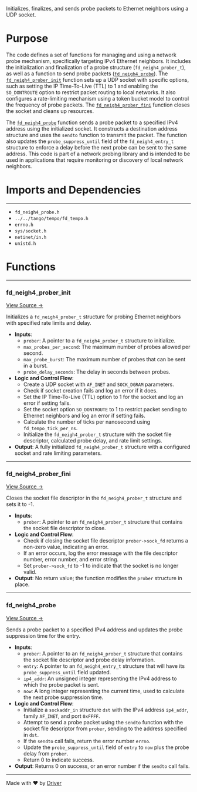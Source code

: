 <!--------------------------------------------------------------------------------->
<!-- IMPORTANT: This file is auto-generated by Driver (https://driver.ai). -------->
<!-- Manual edits may be overwritten on future commits. --------------------------->
<!--------------------------------------------------------------------------------->

Initializes, finalizes, and sends probe packets to Ethernet neighbors using a UDP socket.

# Purpose
The code defines a set of functions for managing and using a network probe mechanism, specifically targeting IPv4 Ethernet neighbors. It includes the initialization and finalization of a probe structure (`fd_neigh4_prober_t`), as well as a function to send probe packets ([`fd_neigh4_probe`](<#fd_neigh4_probe>)). The [`fd_neigh4_prober_init`](<#fd_neigh4_prober_init>) function sets up a UDP socket with specific options, such as setting the IP Time-To-Live (TTL) to 1 and enabling the `SO_DONTROUTE` option to restrict packet routing to local networks. It also configures a rate-limiting mechanism using a token bucket model to control the frequency of probe packets. The [`fd_neigh4_prober_fini`](<#fd_neigh4_prober_fini>) function closes the socket and cleans up resources.

The [`fd_neigh4_probe`](<#fd_neigh4_probe>) function sends a probe packet to a specified IPv4 address using the initialized socket. It constructs a destination address structure and uses the `sendto` function to transmit the packet. The function also updates the `probe_suppress_until` field of the `fd_neigh4_entry_t` structure to enforce a delay before the next probe can be sent to the same address. This code is part of a network probing library and is intended to be used in applications that require monitoring or discovery of local network neighbors.
# Imports and Dependencies

---
- `fd_neigh4_probe.h`
- `../../tango/tempo/fd_tempo.h`
- `errno.h`
- `sys/socket.h`
- `netinet/in.h`
- `unistd.h`


# Functions

---
### fd\_neigh4\_prober\_init<!-- {{#callable:fd_neigh4_prober_init}} -->
[View Source →](<../../../../../src/waltz/neigh/fd_neigh4_probe.c#L9>)

Initializes a `fd_neigh4_prober_t` structure for probing Ethernet neighbors with specified rate limits and delay.
- **Inputs**:
    - `prober`: A pointer to a `fd_neigh4_prober_t` structure to initialize.
    - `max_probes_per_second`: The maximum number of probes allowed per second.
    - `max_probe_burst`: The maximum number of probes that can be sent in a burst.
    - `probe_delay_seconds`: The delay in seconds between probes.
- **Logic and Control Flow**:
    - Create a UDP socket with `AF_INET` and `SOCK_DGRAM` parameters.
    - Check if socket creation fails and log an error if it does.
    - Set the IP Time-To-Live (TTL) option to 1 for the socket and log an error if setting fails.
    - Set the socket option `SO_DONTROUTE` to 1 to restrict packet sending to Ethernet neighbors and log an error if setting fails.
    - Calculate the number of ticks per nanosecond using `fd_tempo_tick_per_ns`.
    - Initialize the `fd_neigh4_prober_t` structure with the socket file descriptor, calculated probe delay, and rate limit settings.
- **Output**: A fully initialized `fd_neigh4_prober_t` structure with a configured socket and rate limiting parameters.


---
### fd\_neigh4\_prober\_fini<!-- {{#callable:fd_neigh4_prober_fini}} -->
[View Source →](<../../../../../src/waltz/neigh/fd_neigh4_probe.c#L54>)

Closes the socket file descriptor in the `fd_neigh4_prober_t` structure and sets it to -1.
- **Inputs**:
    - `prober`: A pointer to an `fd_neigh4_prober_t` structure that contains the socket file descriptor to close.
- **Logic and Control Flow**:
    - Check if closing the socket file descriptor `prober->sock_fd` returns a non-zero value, indicating an error.
    - If an error occurs, log the error message with the file descriptor number, error number, and error string.
    - Set `prober->sock_fd` to -1 to indicate that the socket is no longer valid.
- **Output**: No return value; the function modifies the `prober` structure in place.


---
### fd\_neigh4\_probe<!-- {{#callable:fd_neigh4_probe}} -->
[View Source →](<../../../../../src/waltz/neigh/fd_neigh4_probe.c#L63>)

Sends a probe packet to a specified IPv4 address and updates the probe suppression time for the entry.
- **Inputs**:
    - `prober`: A pointer to an `fd_neigh4_prober_t` structure that contains the socket file descriptor and probe delay information.
    - `entry`: A pointer to an `fd_neigh4_entry_t` structure that will have its `probe_suppress_until` field updated.
    - `ip4_addr`: An unsigned integer representing the IPv4 address to which the probe packet is sent.
    - `now`: A long integer representing the current time, used to calculate the next probe suppression time.
- **Logic and Control Flow**:
    - Initialize a `sockaddr_in` structure `dst` with the IPv4 address `ip4_addr`, family `AF_INET`, and port `0xFFFF`.
    - Attempt to send a probe packet using the `sendto` function with the socket file descriptor from `prober`, sending to the address specified in `dst`.
    - If the `sendto` call fails, return the error number `errno`.
    - Update the `probe_suppress_until` field of `entry` to `now` plus the probe delay from `prober`.
    - Return 0 to indicate success.
- **Output**: Returns 0 on success, or an error number if the `sendto` call fails.



---
Made with ❤️ by [Driver](https://www.driver.ai/)